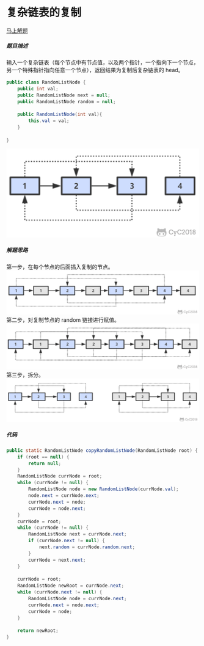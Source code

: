 复杂链表的复制
====
[马上解题](https://www.nowcoder.com/practice/f836b2c43afc4b35ad6adc41ec941dba?tpId=13&tqId=11178&tPage=1&rp=1&ru=/ta/coding-interviews&qru=/ta/coding-interviews/question-ranking)

##### 题目描述   
输入一个复杂链表（每个节点中有节点值，以及两个指针，一个指向下一个节点，另一个特殊指针指向任意一个节点），返回结果为复制后复杂链表的 head。
```java
public class RandomListNode {
    public int val;
    public RandomListNode next = null;
    public RandomListNode random = null;

    public RandomListNode(int val){
        this.val = val;
    }
    
}
```
![复杂链表的复制](./pic/复杂链表的复制.png)

##### 解题思路
第一步，在每个节点的后面插入复制的节点。
![复杂链表复制step1](./pic/复杂链表复制step1.png)
第二步，对复制节点的 random 链接进行赋值。
![复杂链表复制step2](./pic/复杂链表复制step2.png)
第三步，拆分。
![复杂链表复制step3](./pic/复杂链表复制step3.png)

##### 代码
```java
public static RandomListNode copyRandomListNode(RandomListNode root) {
    if (root == null) {
        return null;
    }
    RandomListNode currNode = root;
    while (currNode != null) {
        RandomListNode node = new RandomListNode(currNode.val);
        node.next = currNode.next;
        currNode.next = node;
        currNode = node.next;
    }
    currNode = root;
    while (currNode != null) {
        RandomListNode next = currNode.next;
        if (currNode.next != null) {
            next.random = currNode.random.next;
        }
        currNode = next.next;
    }

    currNode = root;
    RandomListNode newRoot = currNode.next;
    while (currNode.next != null) {
        RandomListNode node = currNode.next;
        currNode.next = node.next;
        currNode = node;
    }

    return newRoot;
}
```